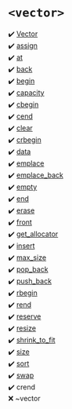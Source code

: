 # `<vector>`
:heavy_check_mark: [Vector](Vector.md)  
:heavy_check_mark: [assign](assign.md)  
:heavy_check_mark: [at](at.md)  
:heavy_check_mark: [back](back.md)  
:heavy_check_mark: [begin](begin.md)  
:heavy_check_mark: [capacity](capacity.md)  
:heavy_check_mark: [cbegin](cbegin.md)  
:heavy_check_mark: [cend](cend.md)  
:heavy_check_mark: [clear](clear.md)  
:heavy_check_mark: [crbegin](crbegin.md)  
:heavy_check_mark: [data](data.md)  
:heavy_check_mark: [emplace](emplace.md)  
:heavy_check_mark: [emplace_back](emplace_back.md)  
:heavy_check_mark: [empty](empty.md)  
:heavy_check_mark: [end](end.md)  
:heavy_check_mark: [erase](erase.md)  
:heavy_check_mark: [front](front.md)  
:heavy_check_mark: [get_allocator](get_allocator.md)  
:heavy_check_mark: [insert](insert.md)  
:heavy_check_mark: [max_size](max_size.md)  
:heavy_check_mark: [pop_back](pop_back.md)  
:heavy_check_mark: [push_back](push_back.md)  
:heavy_check_mark: [rbegin](rbegin.md)  
:heavy_check_mark: [rend](rend.md)  
:heavy_check_mark: [reserve](reserve.md)  
:heavy_check_mark: [resize](resize.md)  
:heavy_check_mark: [shrink_to_fit](shrink_to_fit.md)  
:heavy_check_mark: [size](size.md)  
:heavy_check_mark: [sort](sort.md)  
:heavy_check_mark: [swap](swap.md)  
:heavy_check_mark: crend  
:x: ~vector  

